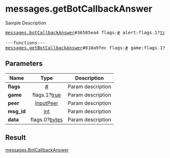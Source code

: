 # messages.getBotCallbackAnswer

Sample Description

<pre>
<a href="../constructor/messages.botCallbackAnswer.md">messages.botCallbackAnswer</a>#36585ea4 flags:<a href="../type/#.md">#</a> alert:flags.1?<a href="../type/true.md">true</a> has_url:flags.3?<a href="../type/true.md">true</a> message:flags.0?<a href="../type/string.md">string</a> url:flags.2?<a href="../type/string.md">string</a> cache_time:<a href="../type/int.md">int</a> = <a href="../type/messages.BotCallbackAnswer.md">messages.BotCallbackAnswer</a>;

---functions---
<a href="../method/messages.getBotCallbackAnswer.md">messages.getBotCallbackAnswer</a>#810a9fec flags:<a href="../type/#.md">#</a> game:flags.1?<a href="../type/true.md">true</a> peer:<a href="../type/InputPeer.md">InputPeer</a> msg_id:<a href="../type/int.md">int</a> data:flags.0?<a href="../type/bytes.md">bytes</a> = <a href="../type/messages.BotCallbackAnswer.md">messages.BotCallbackAnswer</a>;
</pre>
## Parameters

| Name | Type | Description |
|------|:----:|-------------|
| **flags** | <a href="../type/#.md">#</a> | Param description |
| **game** | flags.1?<a href="../type/true.md">true</a> | Param description |
| **peer** | <a href="../type/InputPeer.md">InputPeer</a> | Param description |
| **msg_id** | <a href="../type/int.md">int</a> | Param description |
| **data** | flags.0?<a href="../type/bytes.md">bytes</a> | Param description |

## Result

<a href="../type/messages.BotCallbackAnswer.md">messages.BotCallbackAnswer</a>

